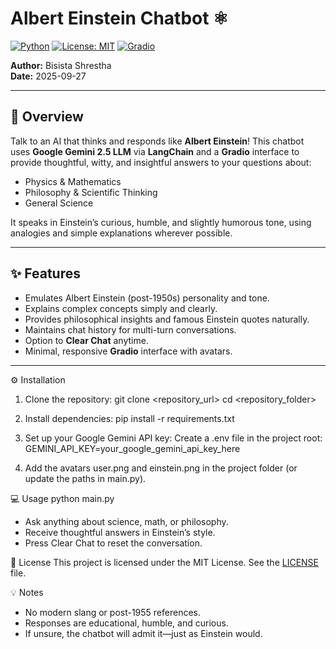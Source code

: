 # Albert Einstein Chatbot ⚛️

[![Python](https://img.shields.io/badge/python-3.9+-blue)](https://www.python.org/)
[![License: MIT](https://img.shields.io/badge/License-MIT-yellow.svg)](LICENSE)
[![Gradio](https://img.shields.io/badge/Gradio-UI-success)](https://gradio.app/)

**Author:** Bisista Shrestha  
**Date:** 2025-09-27  

---

## 🚀 Overview
Talk to an AI that thinks and responds like **Albert Einstein**! This chatbot uses **Google Gemini 2.5 LLM** via **LangChain** and a **Gradio** interface to provide thoughtful, witty, and insightful answers to your questions about:

- Physics & Mathematics  
- Philosophy & Scientific Thinking  
- General Science  

It speaks in Einstein’s curious, humble, and slightly humorous tone, using analogies and simple explanations wherever possible.

---

## ✨ Features
- Emulates Albert Einstein (post-1950s) personality and tone.  
- Explains complex concepts simply and clearly.  
- Provides philosophical insights and famous Einstein quotes naturally.  
- Maintains chat history for multi-turn conversations.  
- Option to **Clear Chat** anytime.  
- Minimal, responsive **Gradio** interface with avatars.  

---
⚙️ Installation

1. Clone the repository:
git clone <repository_url>
cd <repository_folder>

2. Install dependencies: 
pip install -r requirements.txt

3. Set up your Google Gemini API key:
Create a .env file in the project root:
GEMINI_API_KEY=your_google_gemini_api_key_here

4. Add the avatars user.png and einstein.png in the project folder (or update the paths in main.py).

💻 Usage
python main.py

- Ask anything about science, math, or philosophy.
- Receive thoughtful answers in Einstein’s style.
- Press Clear Chat to reset the conversation.

📜 License
This project is licensed under the MIT License. See the [LICENSE](LICENSE) file.

💡 Notes
- No modern slang or post-1955 references.
- Responses are educational, humble, and curious.
- If unsure, the chatbot will admit it—just as Einstein would.




